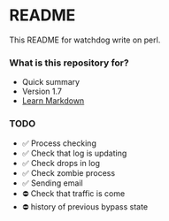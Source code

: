 # README #

This README for watchdog write on perl.

### What is this repository for? ###

* Quick summary
* Version 1.7
* [Learn Markdown](https://bitbucket.org/tutorials/markdowndemo)

### TODO ###

* :white_check_mark: Process checking
* :white_check_mark: Check that log is updating
* :white_check_mark: Check drops in log
* :white_check_mark: Check zombie process
* :white_check_mark: Sending email
* :no_entry: Check that traffic is come
* :no_entry: history of previous bypass state